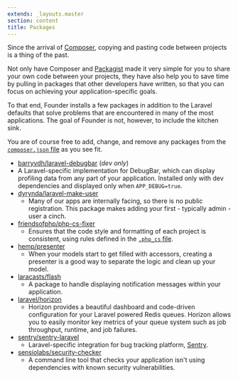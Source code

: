 ```yaml
---
extends: _layouts.master
section: content
title: Packages
---
```


Since the arrival of [Composer](https://getcomposer.org), copying and pasting code between projects is a thing of the past.

Not only have Composer and [Packagist](https://packagist.org) made it very simple for you to share your own code between your projects, they have also help you to save time by pulling in packages that other developers have written, so that you can focus on achieving your application-specific goals.

To that end, Founder installs a few packages in addition to the Laravel defaults that solve problems that are encountered in many of the most applications. The goal of Founder is not, however, to include the kitchen sink.

You are of course free to add, change, and remove any packages from the [`composer.json` file](https://github.com/michaeldyrynda/founder/blob/master/composer.json) as you see fit.

* [barryvdh/laravel-debugbar](https://github.com/barryvdh/laravel-debugbar) (*dev only*)
 * A Laravel-specific implementation for DebugBar, which can display profiling data from any part of your application. Installed only with dev dependencies and displayed only when `APP_DEBUG=true`.
* [dyrynda/laravel-make-user](https://github.com/michaeldyrynda/laravel-make-user)
  * Many of our apps are internally facing, so there is no public registration. This package makes adding your first - typically admin - user a cinch.
* [friendsofphp/php-cs-fixer](https://github.com/FriendsOfPHP/PHP-CS-Fixer)
  * Ensures that the code style and formatting of each project is consistent, using rules defined in the [`.php_cs` file](https://github.com/michaeldyrynda/founder/blob/master/.php_cs).
* [hemp/presenter](https://github.com/davidhemphill/presenter)
  * When your models start to get filled with accessors, creating a presenter is a good way to separate the logic and clean up your model.
* [laracasts/flash](https://github.com/laracasts/flash)
  * A package to handle displaying notification messages within your application.
* [laravel/horizon](https://github.com/laravel/horizon)
  * Horizon provides a beautiful dashboard and code-driven configuration for your Laravel powered Redis queues. Horizon allows you to easily monitor key metrics of your queue system such as job throughput, runtime, and job failures.
* [sentry/sentry-laravel](https://github.com/getsentry/sentry-laravel)
  * Laravel-specific integration for bug tracking platform, [Sentry](https://getsentry.com).
* [sensiolabs/security-checker](https://github.com/sensiolabs/security-checker)
  * A command line tool that checks your application isn't using dependencies with known security vulnerabilities.
